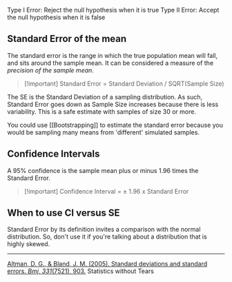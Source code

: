 
Type I Error: Reject the null hypothesis when it is true
Type II Error: Accept the null hypothesis when it is false

## Standard Error of the mean

The standard error is the range in which the true population mean will fall, and sits around the sample mean. 
It can be considered a measure of the _precision of the sample mean_. 

>[!important] Standard Error = Standard Deviation / SQRT(Sample Size)

The SE is the Standard Deviation of a sampling distribution. As such, Standard Error goes down as Sample Size increases because there is less variability. This is a safe estimate with samples of size 30 or more. 

You could use [[Bootstrapping]] to estimate the standard error because you would be sampling many means from 'different' simulated samples. 

## Confidence Intervals

A 95% confidence is the sample mean plus or minus 1.96 times the Standard Error. 

>[!important] Confidence Interval = ± 1.96 x Standard Error

## When to use CI versus SE

Standard Error by its definition invites a comparison with the normal distribution. So, don't use it if you're talking about a distribution that is highly skewed. 



---

[Altman, D. G., & Bland, J. M. (2005). Standard deviations and standard errors. _Bmj_, _331_(7521), 903.](https://www.ncbi.nlm.nih.gov/pmc/articles/PMC1255808)
Statistics without Tears 
